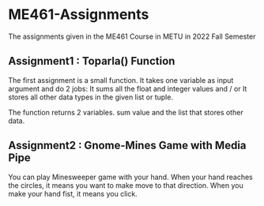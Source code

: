 # ME461-Assignments
The assignments given in the ME461 Course in METU in 2022 Fall Semester

## Assignment1 : Toparla() Function
The first assignment is a small function. It takes one variable as input argument and do 2 jobs:
    It sums all the float and integer values and / or
    It stores all other data types in the given list or tuple.
    
The function returns 2 variables. sum value and the list that stores other data.

## Assignment2 : Gnome-Mines Game with Media Pipe
You can play Minesweeper game with your hand. When your hand reaches the circles, it means you want to make move to that direction. When you make your hand fist, it means you click.
